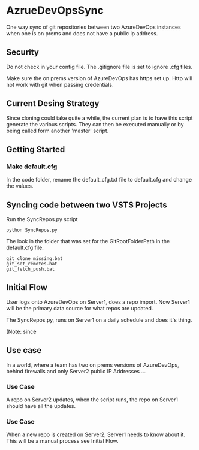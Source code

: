 # AzrueDevOpsSync

One way sync of git repositories between two AzureDevOps instances when one is on prems and does not have a public ip address.


## Security

Do not check in your config file.  The .gitignore file is set to ignore .cfg files.

Make sure the on prems version of AzureDevOps has https set up. Http will not work with git when passing credentials.

## Current Desing Strategy

Since cloning could take quite a while, the current plan is to have this script generate the various scripts.
They can then be executed manually or by being called form another 'master' script.


## Getting Started

### Make default.cfg

In the code folder, rename the default_cfg.txt file to default.cfg and change the values.

## Syncing code between two VSTS Projects

Run the SyncRepos.py script

    python SyncRepos.py

The look in the folder that was set for the GitRootFolderPath in the default.cfg file.

    git_clone_missing.bat
    git_set_remotes.bat
    git_fetch_push.bat

## Initial Flow

User logs onto AzureDevOps on Server1, does a repo import. Now Server1 will be the primary data source for what repos are updated.

The SyncRepos.py, runs on Server1 on a daily schedule and does it's thing.

(Note: since 

## Use case

In a world, where a team has two on prems versions of AzureDevOps, behind firewalls and only Server2 public IP Addresses ...

### Use Case

A repo on Server2 updates, when the script runs, the repo on Server1 should have all the updates.

### Use Case

When a new repo is created on Server2, Server1 needs to know about it. This will be a manual process see Initial Flow.
